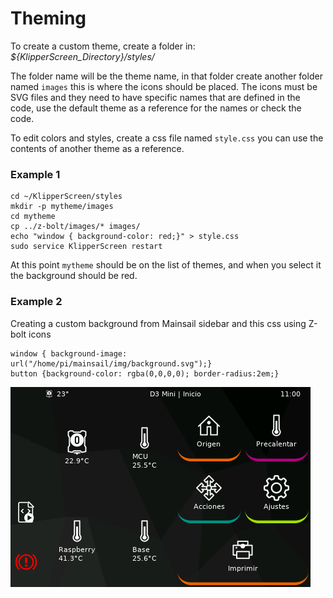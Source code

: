 # Theming

To create a custom theme, create a folder in: _${KlipperScreen_Directory}/styles/_

The folder name will be the theme name, in that folder create another folder named `images` this is where the icons should be placed. The icons must be SVG files and they need to have specific names that are defined in the code, use the default theme as a reference for the names or check the code.

To edit colors and styles, create a css file named `style.css` you can use the contents of another theme as a reference.

### Example 1

```
cd ~/KlipperScreen/styles
mkdir -p mytheme/images
cd mytheme
cp ../z-bolt/images/* images/
echo "window { background-color: red;}" > style.css
sudo service KlipperScreen restart
```

At this point `mytheme` should be on the list of themes, and when you select it the background should be red.


### Example 2

Creating a custom background from Mainsail sidebar and this css using Z-bolt icons

```
window { background-image: url("/home/pi/mainsail/img/background.svg");}
button {background-color: rgba(0,0,0,0); border-radius:2em;}
```

![Custom theme example with background](img/theming/theme_example.png)

